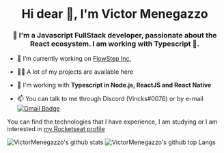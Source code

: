 <h1 align="center">Hi dear 👋, I'm Victor Menegazzo</h1>
<h3 align="center">🚀 I'm a Javascript FullStack developer, passionate about the React ecosystem. I am working with Typescript 💙.</h3>

- 🔭 I’m currently working on [FlowStep Inc.](https://github.com/FlowStepInc)

- 👨‍💻 A lot of my projects are available here

- 💬 I'm working with **Typescript in Node.js, ReactJS and React Native**

- 📫 You can talk to me through Discord (Vincks#0076) or by e-mail [![Gmail Badge](https://img.shields.io/badge/-comercial.victormenegazzo@gmail.com-6633cc?style=flat-square&logo=Gmail&logoColor=white&link=mailto:comercial.victormenegazzo@gmail.com)](mailto:comercial.victormenegazzo@gmail.com)


You can find the technologies that I have experience, I am studying or I am interested in [my Rocketseat profile](https://app.rocketseat.com.br/me/victor-menegazzo)

![VictorMenegazzo's github stats](https://github-readme-stats.vercel.app/api?username=VictorMenegazzo)
![VictorMenegazzo's github top Langs](https://github-readme-stats.vercel.app/api/top-langs/?username=VictorMenegazzo&layout=compact)
